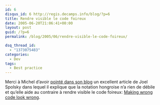 ```yaml
---
id: 6
disqus_id: 6 http://regis.decamps.info/blog/?p=6
title: Rendre visible le code foireux
date: 2005-06-20T21:06:41+00:00
layout: post
guid: /?p=6
permalink: /blog/2005/06/rendre-visible-le-code-foireux/

dsq_thread_id:
  - "1373075483"
categories:
  - Dev
tags:
  - Best practice
---
```

Merci à Michel d’avoir [point&eacute; dans son blog](http://rasschaert.blogspot.com/2005/06/conventions-de-codages-exceptions-et.html) un excellent article de Joel Spolsky dans lequel il explique que la notation hongroise n’a rien de d&eacute;bile et qu’elle aide au contraire &agrave; rendre visible le code foireux: [Making wrong code look wrong](http://www.joelonsoftware.com/articles/Wrong.html).
